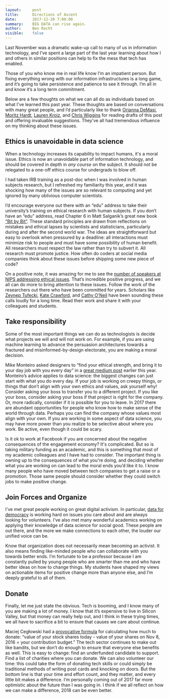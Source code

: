 ```yaml
---
layout:     post
title:      Directions of Ascent
date:       2017-12-20 7:00:00
summary:    BIG DATA can rise again.
author:     Ben Recht
visible:    false
---
```


Last November was a dramatic wake-up call to many of us in information technology, and I’ve spent a large part of the last year learning about how I and others in similar positions can help to fix the mess that tech has enabled.

Those of you who know me in real life know I’m an impatient person. But fixing everything wrong with our information infrastructures is a long game, and it’s going to take persistence and patience to see it through. I’m all in and know it’s a long term commitment.

Below are a few thoughts on what we can all do as individuals based on what I’ve learned this past year.  These thoughts are based on conversations with many great people, and I’d particularly like to thank [Orianna DeMasi](https://people.eecs.berkeley.edu/~odemasi/), [Moritz Hardt](http://mrtz.org), [Lauren Kroiz](http://arthistory.berkeley.edu/person/1799032-lauren-kroiz), and [Chris Wiggins](http://www.columbia.edu/~chw2/) for reading drafts of this post and offering invaluable suggestions. They’ve all had tremendous influence on my thinking about these issues.

## Ethics is unavoidable in data science

When a technology increases its capability to impact humans, it's a moral issue. Ethics is now an unavoidable part of information technology, and should be covered in depth in *any course* on the subject. It should not be relegated to a one-off ethics course for undergrads to blow off.

I had taken IRB training as a post-doc when I was involved in human subjects research, but I refreshed my familiarity this year, and it was shocking how many of the issues are so relevant to computing and yet ignored by many oblivious computer scientists.

I’d encourage everyone out there with an “edu” address to take their university’s training on ethical research with human subjects. If you don’t have an “edu” address, read Chapter 6 in Matt Salganik’s great new book [“Bit by Bit”](http://www.bitbybitbook.com/en/ethics/).  These standard principles are drawn from reflections on mistakes and ethical lapses by scientists and statisticians, particularly during and after the second world war.  The ideas are straightforward but easy to overlook when pressured by a deadline: all interactions must minimize risk to people and must have some possibility of human benefit. All researchers must respect the law rather than try to subvert it.  All research must promote justice. How often do coders at social media companies think about these issues before shipping some new piece of code?

On a positive note, it was amazing for me to see the [number of speakers at NIPS addressing ethical issues](https://www.wired.com/story/artificial-intelligence-seeks-an-ethical-conscience).  That’s incredible positive progress, and we all can do more to bring attention to these issues. Follow the work of the researchers out there who have been committed for years.  Scholars like [Zeynep Tufecki](http://technosociology.org/), [Kate Crawford](http://www.katecrawford.net/), and [Cathy O’Neil](https://mathbabe.org/) have been sounding these calls loudly for a long time. Read their work and share it with your colleagues and students.

## Take responsibility

Some of the most important things we can do as technologists is decide what projects we will and will not work on.  For example, if you are using machine learning to advance the persuasion architectures towards a fractured and misinformed-by-design electorate, you are making a moral decision.

Mike Monteiro asked designers to “find your ethical strength, and bring it to your day job with you every day” in a [great medium post](https://deardesignstudent.com/ethics-cant-be-a-side-hustle-b9e78c090aee) earlier this year.  Monteiro’s advice applies to data science: the biggest changes can just start with what you do every day. If your job is working on creepy things, or things that don’t align with your own ethics and values, ask yourself why! Consider asking your boss to transfer you to a different project. If you like your boss, consider asking your boss if that project is right for the company. Or, more radically, consider if it is possible for you to leave. In 2017 there are abundant opportunities for people who know how to make sense of the world through data. Perhaps you can find the company whose values most align with your own. If you are working in some aspect of data science, you may have more power than you realize to be selective about where you work. Be active, even though it could be scary.

Is it ok to work at Facebook if you are concerned about the negative consequences of the engagement economy? It's complicated. But so is taking military funding as an academic, and this is something that most of my academic colleagues and I have had to consider. The important thing is owning up to the consequences of  what you're doing, and deciding whether what you are working on can lead to the moral ends you’d like it to. I know many people who have moved between tech companies to get a raise or a promotion. Those same people should consider whether they could switch jobs to make positive change.

## Join Forces and Organize

I've met great people working on great digital activism. In particular, [data for democracy](http://datafordemocracy.org/) is working hard on issues you care about and are always looking for volunteers. I’ve also met many wonderful academics working on applying their knowledge of data science for social good. These people are out there, and the more we make connections to each other, the louder our unified voice can be.

Know that organization does not necessarily mean becoming an activist. It also means finding like-minded people who can collaborate with you towards better ends. I’m fortunate to be a professor because I am constantly pulled by young people who are smarter than me and who have better ideas on how to change things. My students have shaped my views on actionable items for positive change more than anyone else, and I’m deeply grateful to all of them.

## Donate

Finally, let me just state the obvious. Tech is booming, and I know many of you are making a lot of money. I know that it’s expensive to live in Silicon Valley, but that money can really help out, and I think in these trying times, we all have to sacrifice a bit to ensure that causes we care about continue.

Maciej Cegłowski had a [provocative formula](https://twitter.com/Pinboard/status/942759494479765504) for calculating how much to donate: “value of your stock shares today - value of your shares on Nov 8, 2016 = your contribution budget.” The tech sector continues to make out like bandits, but we don’t do enough to ensure that everyone else benefits as well.  This is easy to change: find an underfunded candidate to support. Find a list of charities where you can donate. We can also volunteer our time: this could take the form of donating tech skills or could simply be traditional methods of writing post cards and knocking on doors. But the bottom line is that your time and effort count, and they matter, and every little bit makes a difference. I’m personally coming out of 2017 far more optimistic about the future than I was going in. I think if we all reflect on how we can make a difference, 2018 can be even better.
